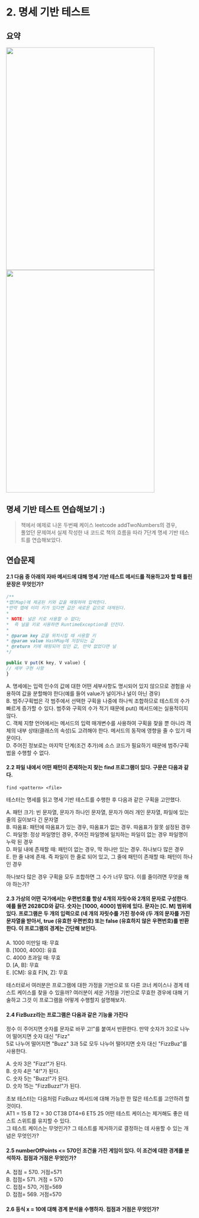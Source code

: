 # 2. 명세 기반 테스트

## 요약

<img src="https://github.com/mae-noh/TIL/assets/65100355/861837ef-a625-41ee-b99c-4d4975dfdb94" width="400" height="600"/>
<img src="https://github.com/mae-noh/TIL/assets/65100355/6791e5c5-557e-4dcf-ad55-5c95a67c2937" width="400" height="600"/>

## 명세 기반 테스트 연습해보기 :)

> 책에서 예제로 나온 두번째 케이스 leetcode addTwoNumbers의 경우,   
> 풀었던 문제여서 실제 작성한 내 코드로 책의 흐름을 따라 7단계 명세 기반 테스트를 연습해보았다.   

## 연습문제

#### 2.1 다음 중 아래의 자바 메서드에 대해 명세 기반 테스트 메서드를 적용하고자 할 때 틀린 문장은 무엇인가?

```jsx
/**
*맵(Map)에 제공된 키와 값을 매핑하여 입력한다.
*만약 맵에 이미 키가 있다면 값은 새로운 값으로 대체된다.
*
* NOTE: 널은 키로 사용할 수 없다;
*  즉 널을 키로 사용하면 RuntimeException을 던진다.
*
* @param key 값을 위치시킬 때 사용할 키
* @param value HashMap에 저장되는 값
* @return 키에 매핑되어 있던 값, 만약 없었다면 널
*/

public V put(K key, V value) {
// 세부 구현 사항
}
```

A. 명세에는 입력 인수의 값에 대한 어떤 세부사항도 명시되어 있지 않으므로 경험을 사용하여 값을 분할해야 한다(예를 들어 value가 널이거나 널이 아닌 경우)   
B. 범주/구획법은 각 범주에서 선택한 구획을 나중에 하나씩 조합하므로 테스트의 수가 빠르게 증가할 수 있다. 범주와 구획의 수가 적기 때문에 put() 메서드에는 실용적이지 않다.   
C. 객체 지향 언어에서는 메서드의 입력 매개변수를 사용하여 구획을 찾을 뿐 아니라 객체의 내부 상태(클래스의 속성)도 고려해야 한다. 메서드의 동작에 영향을 줄 수 있기 때문이다.   
D. 주어진 정보로는 마지막 단계(조건 추가)에 소스 코드가 필요하기 때문에 범주/구획법을 수행할 수 없다.   

#### 2.2 파일 내에서 어떤 패턴이 존재하는지 찾는 find 프로그램이 있다. 구문은 다음과 같다.

```
find <pattern> <file>
```

테스터는 명세를 읽고 명세 기반 테스트를 수행한 후 다음과 같은 구획을 고안했다.   

A. 패턴 크기: 빈 문자열, 문자가 하나인 문자열, 문자가 여러 개인 문자열, 파일에 있는 줄의 길이보다 긴 문자열   
B. 따옴표: 패턴에 따옴표가 있는 경우, 따옴표가 없는 경우. 따옴표가 잘못 설정된 경우   
C. 파일명: 정상 파일명인 경우, 주어진 파일명에 일치하는 파일이 없는 경우 파일명이 누락 된 경우   
D. 파일 내에 존재할 때: 패턴이 없는 경우, 딱 하나만 있는 경우. 하나보다 많은 경우   
E. 한 줄 내에 존재. 즉 파일이 한 줄로 되어 있고, 그 줄에 패턴이 존재할 때: 패턴이 하나인 경우   

하나보다 많은 경우 구획을 모두 조합하면 그 수가 너무 많다. 이를 줄이려면 무엇을 해야 하는가?   

#### 2.3 가상의 어떤 국가에서는 우편번호를 항상 4개의 자릿수와 2개의 문자로 구성한다. 예를 들면 2628CD와 같다. 숫자는 [1000, 4000] 범위에 있다. 문자는 [C. M] 범위에 있다. 프로그램은 두 개의 입력으로 (네 개의 자릿수를 가진 정수와 (두 개의 문자를 가진 문자열을 받아서, true (유효한 우편번호) 또는 false (유효하지 않은 우편번호)를 반환한다. 이 프로그램의 경계는 간단해 보인다.

A. 1000 미만일 때: 무효   
B. [1000, 4000]: 유효   
C. 4000 초과일 때: 무효   
D. [A, B]: 무효   
E. [CM]: 유효 F[N, Z]: 무효   

테스터로서 여러분은 프로그램에 대한 가정을 기반으로 또 다른 코너 케이스나 경계 테스트 케이스를 찾을 수 있을까? 여러분이 세운 가정을 기반으로 무효한 경우에 대해 기술하고 그것 이 프로그램을 어떻게 수행할지 설명해보자.   

#### 2.4 FizBuzz라는 프로그램은 다음과 같은 기능을 가진다

정수 이 주어지면 숫자를 문자로 바꾸 고!"를 붙여서 반환한다. 만약 숫자가 3으로 나누어 떨어지면 숫자 대신 "Fizz"   
5로 나누어 떨어지면 "Buzz" 3과 5로 모두 나누어 떨어지면 숫자 대신 "FizzBuz"를 사용한다.   

A. 숫자 3은 "Fizz!"가 된다.   
B. 숫자 4은 "4!"가 된다.   
C. 숫자 5는 "Buzz!"가 된다.   
D. 숫자 15는 "FizzBuzz!"가 된다.   

초보 테스터는 다음처럼 FizBuzz 메서드에 대해 가능한 한 많은 테스트를 고안하려 할 것이다.   
AT1 = 15 B T2 = 30 CT38 DT4=6 ET5 25 어떤 테스트 케이스는 제거해도 좋은 테스트 스위트를 유지할 수 있다.   
그 테스트 케이스는 무엇인가? 그 테스트를 제거하기로 결정하는 데 사용할 수 있는 개념은 무엇인가?   

#### 2.5 numberOfPoints <= 570인 조건을 가진 게임이 있다. 이 조건에 대한 경계를 분석하자. 접점과 거점은 무엇인가?

A. 접점 = 570. 거점=571   
B. 접점= 571. 거점 = 570   
C. 접점= 570, 거점=569   
D. 접점= 569. 거점=570   

#### 2.6 등식 x = 10에 대해 경계 분석을 수행하자. 접점과 거점은 무엇인가?
